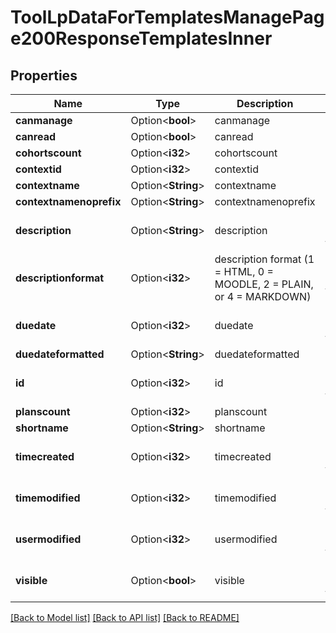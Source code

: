 # ToolLpDataForTemplatesManagePage200ResponseTemplatesInner

## Properties

Name | Type | Description | Notes
------------ | ------------- | ------------- | -------------
**canmanage** | Option<**bool**> | canmanage | [optional]
**canread** | Option<**bool**> | canread | [optional]
**cohortscount** | Option<**i32**> | cohortscount | [optional]
**contextid** | Option<**i32**> | contextid | [optional]
**contextname** | Option<**String**> | contextname | [optional]
**contextnamenoprefix** | Option<**String**> | contextnamenoprefix | [optional]
**description** | Option<**String**> | description | [optional][default to ]
**descriptionformat** | Option<**i32**> | description format (1 = HTML, 0 = MOODLE, 2 = PLAIN, or 4 = MARKDOWN) | [optional][default to 1]
**duedate** | Option<**i32**> | duedate | [optional][default to 0]
**duedateformatted** | Option<**String**> | duedateformatted | [optional]
**id** | Option<**i32**> | id | [optional][default to 0]
**planscount** | Option<**i32**> | planscount | [optional]
**shortname** | Option<**String**> | shortname | [optional]
**timecreated** | Option<**i32**> | timecreated | [optional][default to 0]
**timemodified** | Option<**i32**> | timemodified | [optional][default to 0]
**usermodified** | Option<**i32**> | usermodified | [optional][default to 0]
**visible** | Option<**bool**> | visible | [optional][default to 1]

[[Back to Model list]](../README.md#documentation-for-models) [[Back to API list]](../README.md#documentation-for-api-endpoints) [[Back to README]](../README.md)


